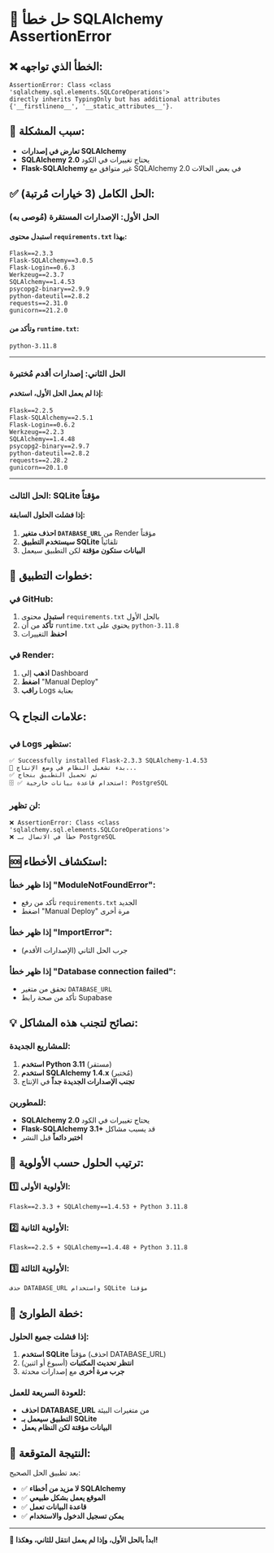 # 🔧 حل خطأ SQLAlchemy AssertionError

## ❌ الخطأ الذي تواجهه:
```
AssertionError: Class <class 'sqlalchemy.sql.elements.SQLCoreOperations'> 
directly inherits TypingOnly but has additional attributes 
{'__firstlineno__', '__static_attributes__'}.
```

## 🎯 سبب المشكلة:
- **تعارض في إصدارات SQLAlchemy**
- **SQLAlchemy 2.0** يحتاج تغييرات في الكود
- **Flask-SQLAlchemy** غير متوافق مع SQLAlchemy 2.0 في بعض الحالات

## ✅ الحل الكامل (3 خيارات مُرتبة):

### الحل الأول: الإصدارات المستقرة (مُوصى به)

#### استبدل محتوى `requirements.txt` بهذا:
```
Flask==2.3.3
Flask-SQLAlchemy==3.0.5
Flask-Login==0.6.3
Werkzeug==2.3.7
SQLAlchemy==1.4.53
psycopg2-binary==2.9.9
python-dateutil==2.8.2
requests==2.31.0
gunicorn==21.2.0
```

#### وتأكد من `runtime.txt`:
```
python-3.11.8
```

---

### الحل الثاني: إصدارات أقدم مُختبرة

#### إذا لم يعمل الحل الأول، استخدم:
```
Flask==2.2.5
Flask-SQLAlchemy==2.5.1
Flask-Login==0.6.2
Werkzeug==2.2.3
SQLAlchemy==1.4.48
psycopg2-binary==2.9.7
python-dateutil==2.8.2
requests==2.28.2
gunicorn==20.1.0
```

---

### الحل الثالث: SQLite مؤقتاً

#### إذا فشلت الحلول السابقة:
1. **احذف متغير `DATABASE_URL`** من Render مؤقتاً
2. **سيستخدم التطبيق SQLite** تلقائياً
3. **البيانات ستكون مؤقتة** لكن التطبيق سيعمل

## 🚀 خطوات التطبيق:

### في GitHub:
1. **استبدل** محتوى `requirements.txt` بالحل الأول
2. **تأكد** من أن `runtime.txt` يحتوي على `python-3.11.8`
3. **احفظ** التغييرات

### في Render:
1. **اذهب** إلى Dashboard
2. **اضغط** "Manual Deploy"
3. **راقب** Logs بعناية

## 🔍 علامات النجاح:

### في Logs ستظهر:
```
✅ Successfully installed Flask-2.3.3 SQLAlchemy-1.4.53
🚀 بدء تشغيل النظام في وضع الإنتاج...
✅ تم تحميل التطبيق بنجاح
🗄️ ✅ استخدام قاعدة بيانات خارجية: PostgreSQL
```

### لن تظهر:
```
❌ AssertionError: Class <class 'sqlalchemy.sql.elements.SQLCoreOperations'>
❌ خطأ في الاتصال بـ PostgreSQL
```

## 🆘 استكشاف الأخطاء:

### إذا ظهر خطأ "ModuleNotFoundError":
- تأكد من رفع `requirements.txt` الجديد
- اضغط "Manual Deploy" مرة أخرى

### إذا ظهر خطأ "ImportError":
- جرب الحل الثاني (الإصدارات الأقدم)

### إذا ظهر خطأ "Database connection failed":
- تحقق من متغير `DATABASE_URL`
- تأكد من صحة رابط Supabase

## 💡 نصائح لتجنب هذه المشاكل:

### للمشاريع الجديدة:
1. **استخدم Python 3.11** (مستقر)
2. **استخدم SQLAlchemy 1.4.x** (مُختبر)
3. **تجنب الإصدارات الجديدة جداً** في الإنتاج

### للمطورين:
- **SQLAlchemy 2.0** يحتاج تغييرات في الكود
- **Flask-SQLAlchemy 3.1+** قد يسبب مشاكل
- **اختبر دائماً** قبل النشر

## 🎯 ترتيب الحلول حسب الأولوية:

### 1️⃣ الأولوية الأولى:
```
Flask==2.3.3 + SQLAlchemy==1.4.53 + Python 3.11.8
```

### 2️⃣ الأولوية الثانية:
```
Flask==2.2.5 + SQLAlchemy==1.4.48 + Python 3.11.8
```

### 3️⃣ الأولوية الثالثة:
```
حذف DATABASE_URL واستخدام SQLite مؤقتاً
```

## 🔄 خطة الطوارئ:

### إذا فشلت جميع الحلول:
1. **استخدم SQLite** مؤقتاً (احذف DATABASE_URL)
2. **انتظر تحديث المكتبات** (أسبوع أو اثنين)
3. **جرب مرة أخرى** مع إصدارات محدثة

### للعودة السريعة للعمل:
- **احذف DATABASE_URL** من متغيرات البيئة
- **التطبيق سيعمل بـ SQLite**
- **البيانات مؤقتة لكن النظام يعمل**

## 🎉 النتيجة المتوقعة:

بعد تطبيق الحل الصحيح:
- ✅ **لا مزيد من أخطاء SQLAlchemy**
- ✅ **الموقع يعمل بشكل طبيعي**
- ✅ **قاعدة البيانات تعمل**
- ✅ **يمكن تسجيل الدخول والاستخدام**

---

**🚀 ابدأ بالحل الأول، وإذا لم يعمل انتقل للثاني، وهكذا!**
